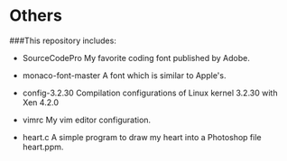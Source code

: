 Others
======
###This repository includes:
- SourceCodePro
  My favorite coding font published by Adobe.

- monaco-font-master
  A font which is similar to Apple's.

- config-3.2.30
  Compilation configurations of Linux kernel 3.2.30 with Xen 4.2.0

- vimrc
  My vim editor configuration.

- heart.c
  A simple program to draw my heart into a Photoshop file heart.ppm.
